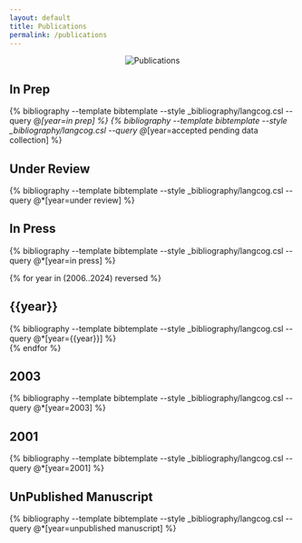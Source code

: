 ```yaml
---
layout: default
title: Publications
permalink: /publications
---
```


<div style = "text-align:center">
<img src="{{site.url}}{{site.baseurl}}/images/publications.png" alt="Publications">
</div>

## In Prep
{% bibliography --template bibtemplate --style _bibliography/langcog.csl --query @*[year=in prep] %}
{% bibliography --template bibtemplate --style _bibliography/langcog.csl --query @*[year=accepted pending data collection] %}
<br>

## Under Review
{% bibliography --template bibtemplate --style _bibliography/langcog.csl --query @*[year=under review] %}
<br>

## In Press
 {% bibliography --template bibtemplate --style _bibliography/langcog.csl --query @*[year=in press] %}
<br>

{% for year in (2006..2024) reversed %}
<h2>{{year}}</h2>
{% bibliography --template bibtemplate --style _bibliography/langcog.csl --query @*[year={{year}}] %}
<br>
{% endfor %}

## 2003
{% bibliography --template bibtemplate --style _bibliography/langcog.csl --query @*[year=2003] %}
<br>

## 2001
{% bibliography --template bibtemplate --style _bibliography/langcog.csl --query @*[year=2001] %}
<br>

## UnPublished Manuscript
{% bibliography --template bibtemplate --style _bibliography/langcog.csl --query @*[year=unpublished manuscript] %} 




